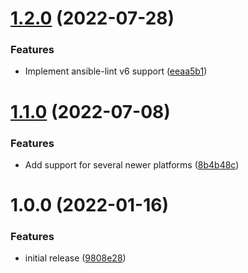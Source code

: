 # [1.2.0](https://github.com/de-it-krachten/ansible-role-iptables/compare/v1.1.0...v1.2.0) (2022-07-28)


### Features

* Implement ansible-lint v6 support ([eeaa5b1](https://github.com/de-it-krachten/ansible-role-iptables/commit/eeaa5b1e24b3d4e0b64a9935f9bdd14047cf5876))

# [1.1.0](https://github.com/de-it-krachten/ansible-role-iptables/compare/v1.0.0...v1.1.0) (2022-07-08)


### Features

* Add support for several newer platforms ([8b4b48c](https://github.com/de-it-krachten/ansible-role-iptables/commit/8b4b48c38968def566c30fb1ef293f4145ab9755))

# 1.0.0 (2022-01-16)


### Features

* initial release ([9808e28](https://github.com/de-it-krachten/ansible-role-iptables/commit/9808e281b6600b026172d0b15c58ae0c11c2636b))
